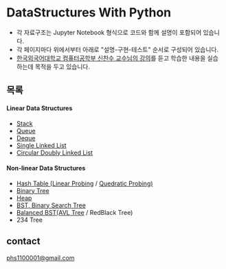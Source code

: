 # DataStructures With Python
- 각 자료구조는 Jupyter Notebook 형식으로 코드와 함께 설명이 포함되어 있습니다.
- 각 페이지마다 위에서부터 아래로 "설명-구현-테스트" 순서로 구성되어 있습니다.
- [한국외국어대학교 컴퓨터공학부 신찬수 교수님의 강의](https://www.youtube.com/@ChanSuShin)를 듣고 학습한 내용을 실습하는데 목적을 두고 있습니다. 

## 목록
#### Linear Data Structures
- [Stack](my_stack.ipynb)
- [Queue](my_queue.ipynb)
- [Deque](my_dequeue.ipynb)
- [Single Linked List](single_linked_list.ipynb)
- [Circular Doubly Linked List](circular_doubly_linked_list.ipynb)

#### Non-linear Data Structures
- [Hash Table (Linear Probing](my_hashTable_linearProbing.ipynb) / [Quedratic Probing)](my_hashTable_quedraticProbing.ipynb)
- [Binary Tree](binary_tree.ipynb)
- [Heap](max_heap.ipynb)
- [BST, Binary Search Tree](my_BST_v2.ipynb)
- [Balanced BST(AVL Tree](AVL_tree_v2.ipynb) / RedBlack Tree)
- 234 Tree

## contact
phs1100001@gmail.com
